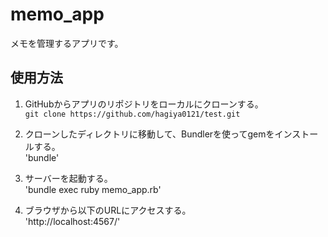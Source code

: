# memo_app
メモを管理するアプリです。

## 使用方法
1. GitHubからアプリのリポジトリをローカルにクローンする。  
`git clone https://github.com/hagiya0121/test.git`

2. クローンしたディレクトリに移動して、Bundlerを使ってgemをインストールする。  
'bundle'

3. サーバーを起動する。  
'bundle exec ruby memo_app.rb'

4. ブラウザから以下のURLにアクセスする。  
'http://localhost:4567/'
